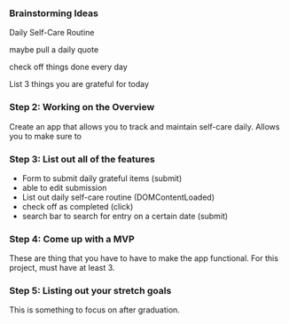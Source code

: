 ### Brainstorming Ideas
Daily Self-Care Routine

maybe pull a daily quote

check off things done every day

List 3 things you are grateful for today


### Step 2: Working on the Overview

Create an app that allows you to track and maintain self-care daily. Allows you to make sure to 


### Step 3: List out all of the features

* Form to submit daily grateful items (submit)
* able to edit submission
* List out daily self-care routine (DOMContentLoaded)
* check off as completed (click)
* search bar to search for entry on a certain date (submit)

### Step 4: Come up with a MVP
These are thing that you have to have to make the app functional. For this project, must have at least 3.

### Step 5: Listing out your stretch goals
This is something to focus on after graduation.
